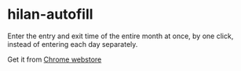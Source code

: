 # hilan-autofill
Enter the entry and exit time of the entire month at once, by one click, instead of entering each day separately.

Get it from [Chrome webstore](https://chrome.google.com/webstore/detail/hilan-hilanet-autofill/emngljadolejmboenipofahdiglfccjh)
